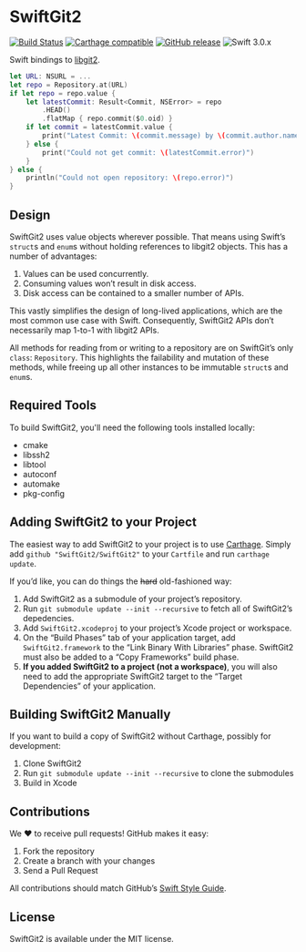 # SwiftGit2
[![Build Status](https://travis-ci.org/SwiftGit2/SwiftGit2.svg)](https://travis-ci.org/SwiftGit2/SwiftGit2)
[![Carthage compatible](https://img.shields.io/badge/Carthage-compatible-4BC51D.svg?style=flat)](#carthage)
[![GitHub release](https://img.shields.io/github/release/SwiftGit2/SwiftGit2.svg)](https://github.com/SwiftGit2/SwiftGit2/releases)
![Swift 3.0.x](https://img.shields.io/badge/Swift-3.0.x-orange.svg)

Swift bindings to [libgit2](https://github.com/libgit2/libgit2).

```swift
let URL: NSURL = ...
let repo = Repository.at(URL)
if let repo = repo.value {
    let latestCommit: Result<Commit, NSError> = repo
        .HEAD()
        .flatMap { repo.commit($0.oid) }
    if let commit = latestCommit.value {
        print("Latest Commit: \(commit.message) by \(commit.author.name)")
    } else {
        print("Could not get commit: \(latestCommit.error)")
    }
} else {
    println("Could not open repository: \(repo.error)")
}
```

## Design
SwiftGit2 uses value objects wherever possible. That means using Swift’s `struct`s and `enum`s without holding references to libgit2 objects. This has a number of advantages:

1. Values can be used concurrently.
2. Consuming values won’t result in disk access.
3. Disk access can be contained to a smaller number of APIs.

This vastly simplifies the design of long-lived applications, which are the most common use case with Swift. Consequently, SwiftGit2 APIs don’t necessarily map 1-to-1 with libgit2 APIs.

All methods for reading from or writing to a repository are on SwiftGit’s only `class`: `Repository`. This highlights the failability and mutation of these methods, while freeing up all other instances to be immutable `struct`s and `enum`s.

## Required Tools
To build SwiftGit2, you'll need the following tools installed locally:

* cmake
* libssh2
* libtool
* autoconf
* automake
* pkg-config

## Adding SwiftGit2 to your Project
The easiest way to add SwiftGit2 to your project is to use [Carthage](https://github.com/Carthage/Carthage). Simply add `github "SwiftGit2/SwiftGit2"` to your `Cartfile` and run `carthage update`.

If you’d like, you can do things the ~~hard~~ old-fashioned way:

1. Add SwiftGit2 as a submodule of your project’s repository.
2. Run `git submodule update --init --recursive` to fetch all of SwiftGit2’s depedencies.
3. Add `SwiftGit2.xcodeproj` to your project’s Xcode project or workspace.
4. On the “Build Phases” tab of your application target, add `SwiftGit2.framework` to the “Link Binary With Libraries” phase. SwiftGit2 must also be added to a “Copy Frameworks” build phase.
5. **If you added SwiftGit2 to a project (not a workspace)**, you will also need to add the appropriate SwiftGit2 target to the “Target Dependencies” of your application.

## Building SwiftGit2 Manually
If you want to build a copy of SwiftGit2 without Carthage, possibly for development:

1. Clone SwiftGit2
2. Run `git submodule update --init --recursive` to clone the submodules
3. Build in Xcode

## Contributions
We :heart: to receive pull requests! GitHub makes it easy:

1. Fork the repository
2. Create a branch with your changes
3. Send a Pull Request

All contributions should match GitHub’s [Swift Style Guide](https://github.com/github/swift-style-guide).

## License
SwiftGit2 is available under the MIT license.
